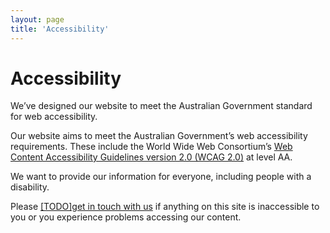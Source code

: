 ```yaml
---
layout: page
title: 'Accessibility'
---
```


# Accessibility

We’ve designed our website to meet the Australian Government standard for web accessibility.

Our website aims to meet the Australian Government’s web accessibility requirements. These include the World Wide Web Consortium’s <a href="http://www.w3.org/TR/WCAG20/" target="_blank" rel="external noreferrer">Web Content Accessibility Guidelines version 2.0 (WCAG 2.0)</a> at level AA.

We want to provide our information for everyone, including people with a disability.

Please <a href="#" target="_blank" rel="external noreferrer">[TODO]get in touch with us</a> if anything on this site is inaccessible to you or you experience problems accessing our content.
